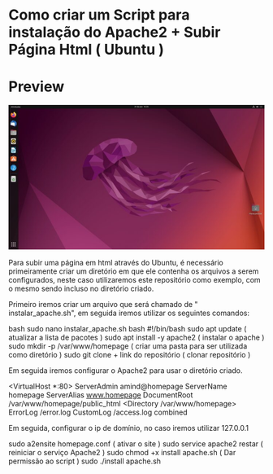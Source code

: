 # Como criar um Script para instalação do Apache2 + Subir Página Html ( Ubuntu )


# Preview

![Ubuntu](https://github.com/Tiag-0/homepage/blob/main/ubuntu.jpg?raw=true)

Para subir uma página em html através do Ubuntu, é necessário primeiramente criar um diretório em que ele contenha os arquivos a serem configurados, neste caso utilizaremos este repositório como exemplo, com o mesmo sendo incluso no diretório criado. 

Primeiro iremos criar um arquivo que será chamado de " instalar_apache.sh", em seguida iremos utilizar os seguintes comandos:

bash
sudo nano instalar_apache.sh
bash
#!/bin/bash
sudo apt update ( atualizar a lista de pacotes )
sudo apt install -y apache2 ( instalar o apache )
sudo mkdir -p /var/www/homepage ( criar uma pasta para ser utilizada como diretório )
sudo git clone + link do repositório ( clonar repositório )

Em seguida iremos configurar o Apache2 para usar o diretório criado.

<VirtualHost *:80>
  ServerAdmin amind@homepage
  ServerName homepage
  ServerAlias www.homepage
  DocumentRoot /var/www/homepage/public_html
  <Directory /var/www/homepage>
  ErrorLog /error.log
  CustomLog /access.log combined
</VirtualHost>

Em seguida, configurar o ip de domínio, no caso iremos utilizar 127.0.0.1

sudo a2ensite homepage.conf ( ativar o site )
sudo service apache2 restar ( reiniciar o serviço Apache2 )
sudo chmod +x install apache.sh ( Dar permissão ao script )
sudo ./install apache.sh


